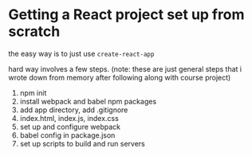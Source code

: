 # Getting a React project set up from scratch

the easy way is to just use `create-react-app`

hard way involves a few steps. (note: these are just general steps that i wrote down from memory after following along with course project)

1. npm init
2. install webpack and babel npm packages
3. add app directory, add .gitignore
4. index.html, index.js, index.css
5. set up and configure webpack
6. babel config in package.json
7. set up scripts to build and run servers

